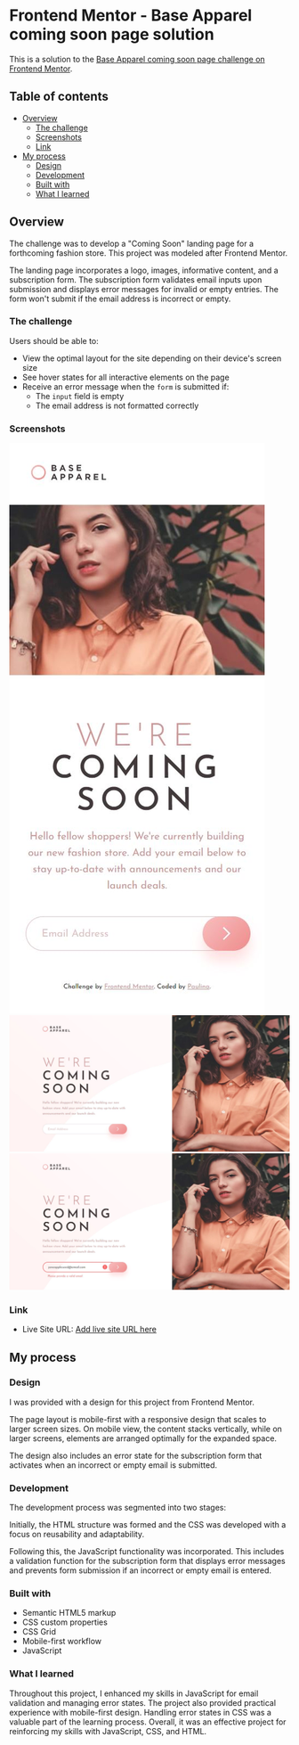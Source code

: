 # Frontend Mentor - Base Apparel coming soon page solution

This is a solution to the [Base Apparel coming soon page challenge on Frontend Mentor](https://www.frontendmentor.io/challenges/base-apparel-coming-soon-page-5d46b47f8db8a7063f9331a0).

## Table of contents

- [Overview](#overview)
  - [The challenge](#the-challenge)
  - [Screenshots](#screenshots)
  - [Link](#link)
- [My process](#my-process)
  - [Design](#design)
  - [Development](#development)
  - [Built with](#built-with)
  - [What I learned](#what-i-learned)

## Overview

The challenge was to develop a "Coming Soon" landing page for a forthcoming fashion store. This project was modeled after Frontend Mentor.

The landing page incorporates a logo, images, informative content, and a subscription form. The subscription form validates email inputs upon submission and displays error messages for invalid or empty entries. The form won't submit if the email address is incorrect or empty.

### The challenge

Users should be able to:

- View the optimal layout for the site depending on their device's screen size
- See hover states for all interactive elements on the page
- Receive an error message when the `form` is submitted if:
  - The `input` field is empty
  - The email address is not formatted correctly

### Screenshots

![](images/base-apparel-coming-soon-mobile.JPG)
![](images/base-apparel-coming-soon-desktop.JPG)
![](images/base-apparel-coming-soon-active-states.JPG)


### Link

- Live Site URL: [Add live site URL here](https://your-live-site-url.com)

## My process

### Design

I was provided with a design for this project from Frontend Mentor.

The page layout is mobile-first with a responsive design that scales to larger screen sizes. On mobile view, the content stacks vertically, while on larger screens, elements are arranged optimally for the expanded space.

The design also includes an error state for the subscription form that activates when an incorrect or empty email is submitted.

### Development 

The development process was segmented into two stages:

Initially, the HTML structure was formed and the CSS was developed with a focus on reusability and adaptability.

Following this, the JavaScript functionality was incorporated. This includes a validation function for the subscription form that displays error messages and prevents form submission if an incorrect or empty email is entered.

### Built with

- Semantic HTML5 markup
- CSS custom properties
- CSS Grid
- Mobile-first workflow
- JavaScript 

### What I learned

Throughout this project, I enhanced my skills in JavaScript for email validation and managing error states. The project also provided practical experience with mobile-first design. Handling error states in CSS was a valuable part of the learning process. Overall, it was an effective project for reinforcing my skills with JavaScript, CSS, and HTML.
